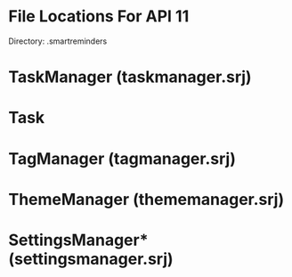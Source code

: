 # File Locations For API 11

Directory: .smartreminders

# TaskManager (taskmanager.srj)

# Task

# TagManager (tagmanager.srj)

# ThemeManager (thememanager.srj)

# SettingsManager* (settingsmanager.srj)